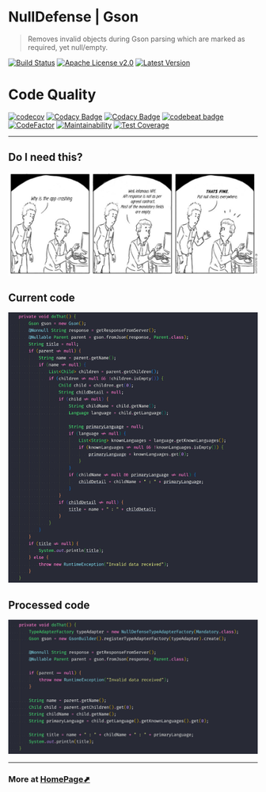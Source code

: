 # NullDefense | Gson
> Removes invalid objects during Gson parsing which are marked as required, yet null/empty.

[![Build Status](https://travis-ci.org/VenomVendor/NullDefense.svg?branch=master)](https://travis-ci.org/VenomVendor/NullDefense) [![Apache License v2.0](https://img.shields.io/badge/License-Apache%202.0-brightgreen.svg)](https://github.com/VenomVendor/NullDefense) [![Latest Version](https://img.shields.io/maven-metadata/v/https/jcenter.bintray.com/com/venomvendor/library/gson-nulldefense/maven-metadata.xml.svg)](https://github.com/VenomVendor/NullDefense)

# Code Quality
[![codecov](https://codecov.io/gh/VenomVendor/NullDefense/branch/master/graph/badge.svg)](https://codecov.io/gh/VenomVendor/NullDefense) [![Codacy Badge](https://api.codacy.com/project/badge/Grade/f067e5c9a9c14c53843bc56f0669d993)](https://www.codacy.com/app/VenomVendor/NullDefense?utm_source=github.com&utm_medium=referral&utm_content=VenomVendor/NullDefense&utm_campaign=Badge_Grade) [![Codacy Badge](https://api.codacy.com/project/badge/Coverage/f067e5c9a9c14c53843bc56f0669d993)](https://www.codacy.com/app/VenomVendor/NullDefense?utm_source=github.com&utm_medium=referral&utm_content=VenomVendor/NullDefense&utm_campaign=Badge_Coverage) [![codebeat badge](https://codebeat.co/badges/ef5996c2-d284-454e-a497-f5438f8867e7)](https://codebeat.co/projects/github-com-venomvendor-nulldefense-master) [![CodeFactor](https://www.codefactor.io/repository/github/venomvendor/nulldefense/badge)](https://www.codefactor.io/repository/github/venomvendor/nulldefense) [![Maintainability](https://api.codeclimate.com/v1/badges/12788f6de414f39eb749/maintainability)](https://codeclimate.com/github/VenomVendor/NullDefense/maintainability) [![Test Coverage](https://api.codeclimate.com/v1/badges/12788f6de414f39eb749/test_coverage)](https://codeclimate.com/github/VenomVendor/NullDefense/test_coverage)

-----------

## Do I need this?
![Comic strip](./assets/comic-strip.jpg?raw=true "Fixing issues temporarly")

## Current code
![Comic strip](./assets/pre-processing.jpg?raw=true "Add null checks everywhere")

## Processed code
![Comic strip](./assets/post-processing.jpg?raw=true "Just do it")

-----------

### More at [HomePage⬈](https://venomvendor.github.io/NullDefense)
